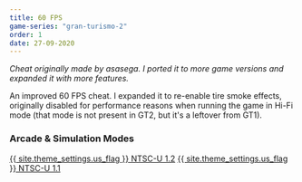 ```yaml
---
title: 60 FPS
game-series: "gran-turismo-2"
order: 1
date: 27-09-2020
---
```


*Cheat originally made by asasega. I ported it to more game versions and expanded it with more features.*

An improved 60 FPS cheat. I expanded it to re-enable tire smoke effects, originally disabled for performance reasons when running the game in Hi-Fi mode (that mode is not present in GT2,
but it's a leftover from GT1).

<!-- <p class="mod-screenshot" align="center">
<a href="https://i.imgur.com/hizKXrW.jpg"><img src="https://i.imgur.com/hizKXrWl.jpg"></a>
</p> -->

### Arcade & Simulation Modes
<a href="https://github.com/CookiePLMonster/Console-Cheat-Codes/blob/master/PS1/Gran%20Turismo%202/60%20FPS/NTSC-U%201.2.cht" class="button" role="button" target="_blank">{{ site.theme_settings.us_flag }} NTSC-U 1.2</a>
<a href="https://github.com/CookiePLMonster/Console-Cheat-Codes/blob/master/PS1/Gran%20Turismo%202/60%20FPS/NTSC-U%201.1.cht" class="button" role="button" target="_blank">{{ site.theme_settings.us_flag }} NTSC-U 1.1</a>